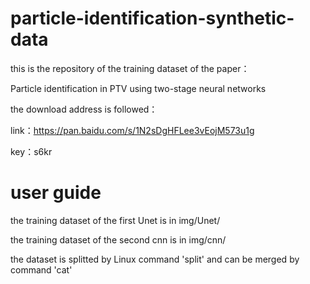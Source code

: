# particle-identification-synthetic-data

this is the repository of the training dataset of the paper：

Particle identification in PTV using two-stage neural networks

the download address is followed：

link：https://pan.baidu.com/s/1N2sDgHFLee3vEojM573u1g 

key：s6kr

# user guide

the training dataset of the first Unet is in img/Unet/

the training dataset of the second cnn is in img/cnn/

the dataset is splitted by Linux command 'split' and can be merged by command 'cat'
